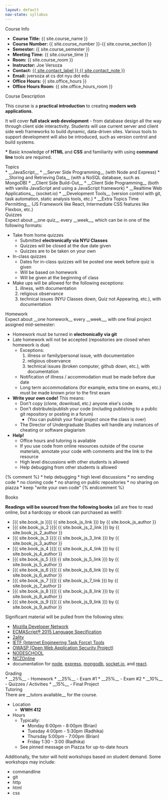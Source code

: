 ```yaml
---
layout: default
nav-state: syllabus
---
```


<div class="row">

  <div class="col-md-6">
    <div class="panel panel-default">

<a name="info"></a>
<div class="panel-heading">Course Info</div>
<div class="panel-body" markdown="block">

* __Course Title:__ {{ site.course_name }}
* __Course Number:__ {{ site.course_number }}-{{ site.course_section }}
* __Semester:__ {{ site.course_semester }}
* __Meeting Time:__ {{ site.course_time }}
* __Room:__ {{ site.course_room }}
* __Instructor:__ Joe Versoza
* __Contact:__ <a href="{{ site.contact_link }}">{{ site.contact_label }} {{ site.contact_note }}</a>
* __Email:__ jversoza at cs dot nyu dot edu
* __Office Hours:__ {{ site.office_hours }}
* __Office Hours Room:__  {{ site.office_hours_room }}
</div>
    </div>
  </div><!-- end col -->

  <div class="col-md-6">
    <div class="panel panel-default">
<a name="description"></a>
<div class="panel-heading">Course Description</div>
<div class="panel-body" markdown="block">

This course is a __practical introduction__ to creating __modern web applications__.

It will cover __full stack web development__ - from database design all the way through client side interactivity.  Students will use current server and client side web frameworks to build dynamic, data-driven sites.  Various tools to support development will also be introduced, such as version control and build systems.

__\*__ Basic knowledge of __HTML__ and __CSS__ and familiarity with using __command line__ tools are required.
</div>
    </div>
  </div><!-- end col -->

</div><!-- end row -->

<div class="row">

  <div class="col-md-6">
    <div class="panel panel-default">
<a name="topics"></a>
<div class="panel-heading">Topics</div>
<div class="panel-body" markdown="block">
* __JavaScript__ 
* __Server Side Programming__ (with Node and Express)
* __Storing and Retrieving Data__ (with a NoSQL database, such as MongoDB)
* __Client Side Build-Out__
* __Client Side Programming__ (both with vanilla JavaScript and using a JavaScript framework)
* __Realtime Web Applications__ (socket.io)
* __Development Tools__ (version control with git, task automation, static analysis tools, etc.)
* __Extra Topics Time Permitting__ (JS Framework like React, Intermediate CSS features like Flexbox, etc.)
</div>
    </div>
  </div><!-- end col -->

  <div class="col-md-6" name="quiz-policy" id="quiz-policy">
    <div class="panel panel-default">
<a name="quizzes"></a>
<div class="panel-heading">Quizzes</div>
<div class="panel-body" markdown="block">
Expect about __one quiz__ every __week__, which can be in one of the following formats:

* Take from home quizzes 
    * Submitted __electronically via NYU Classes__ 
    * Quizzes will be closed at the due date given
    * Quizzes are to be taken on your own
* In-class quizzes
    * Dates for in-class quizzes will be posted one week before quiz is given
    * Will be based on homework
    * Will be given at the beginning of class
* Make ups will be allowed for the following exceptions:
    1. illness, with documentation
    2. religious observance
    3. technical issues (NYU Classes down, Quiz not Appearing, etc.), with documentation

</div>
    </div>
  </div><!-- end col -->

</div><!-- end row -->

<div class="row" name="hw-policy" id="hw-policy">
  <div class="col-md-6">
    <div class="panel panel-default">
<a name="homework"></a>
<div class="panel-heading">Homework</div>
<div class="panel-body" markdown="block">
Expect about __one homework__ every __week__, with one final project assigned mid-semester:

* Homework must be turned in __electronically via git__ 
* Late homework will not be accepted (repositories are closed when homework is due)
    * Exceptions:
        1. illness or family/personal issue, with documentation
        2. religious observance
        3. technical issues (broken computer, github down, etc.), with documentation
    * Notification of illness / accommodation must be made before due date
    * Long term accommodations (for example, extra time on exams, etc.) must be made known prior to the first exam
* __Write your own code!__ This means:
    * Don't copy (clone, download, etc.) anyone else's code
    * Don't distribute/publish your code (including publishing to a public git repository or posting in a forum)
        * (You can publish your final project once the class is over)
    * The Director of Undergraduate Studies will handle any instances of cheating or software plagiarism
* __Help!__
    * Office hours and tutoring is available
    * If you use code from online resources outside of the course materials, annotate your code with comments and the link to the resource
    * High level discussions with other students is allowed
    * Help debugging from other students is allowed
    

{% comment %}
    * help debugging
    * high level discussions
    * no sending code
    * no cloning code
    * no sharing on public repositories
    * no sharing on piazza 
    * keep "write your own code"
{% endcomment %}



</div>
    </div>
  </div><!-- end col -->

  <div class="col-md-6">
    <div class="panel panel-default">
<a name="books"></a>
<div class="panel-heading">Books</div>
<div class="panel-body" markdown="block">

__Readings will be sourced from the following books__ (all are free to read online, but a hardcopy or ebook can purchased as well!): 

* [{{ site.book_js }}]( {{ site.book_js_link }}) by {{ site.book_js_author }} 
* [{{ site.book_js_2 }}]( {{ site.book_js_2_link }}) by {{ site.book_js_2_author }} 
* [{{ site.book_js_3 }}]( {{ site.book_js_3_link }}) by {{ site.book_js_3_author }} 
* [{{ site.book_js_4 }}]( {{ site.book_js_4_link }}) by {{ site.book_js_4_author }} 
* [{{ site.book_js_5 }}]( {{ site.book_js_5_link }}) by {{ site.book_js_5_author }} 
* [{{ site.book_js_6 }}]( {{ site.book_js_6_link }}) by {{ site.book_js_6_author }} 
* [{{ site.book_js_7 }}]( {{ site.book_js_7_link }}) by {{ site.book_js_7_author }} 
* [{{ site.book_js_8 }}]( {{ site.book_js_8_link }}) by {{ site.book_js_8_author }} 
* [{{ site.book_js_9 }}]( {{ site.book_js_9_link }}) by {{ site.book_js_9_author }} 

Significant material will be pulled from the following sites:

* [Mozilla Developer Network](https://developer.mozilla.org/en-US/)
* [ECMAScript® 2015 Language Specification](http://www.ecma-international.org/ecma-262/)
* [2ality](http://www.2ality.com/)
* [IETF (Internet Engineering Task Force) Tools](https://tools.ietf.org)
* [OWASP (Open Web Application Security Project)](https://www.owasp.org/index.php/Main_Page)
* [NODESCHOOL](https://nodeschool.io/)
* [NCZOnline](https://www.nczonline.net/)
* documentation for [node](https://nodejs.org/en/docs/), [express](https://expressjs.com/en/api.html), [mongodb](https://docs.mongodb.com/manual/), [socket.io](http://socket.io/docs/), and [react](https://facebook.github.io/react/docs/hello-world.html).

</div>
    </div>
  </div><!-- end col -->
</div><!-- end row -->

<div class="row">

  <div class="col-md-6">
    <div class="panel panel-default">
<a name="grading"></a>
<div class="panel-heading">Grading</div>
<div class="panel-body" markdown="block">
* __25%__ - Homework
* __25%__ - Exam #1
* __25%__ - Exam #2
* __10%__ - Quizzes / Activities
* __15%__ - Final Project
</div>
    </div>
  </div><!-- end col -->



  <div class="col-md-6">
    <div class="panel panel-default">
<a name="Tutoring"></a>
<div class="panel-heading">Tutoring</div>
<div class="panel-body" markdown="block">
There are __tutors available__ for the course.

* Location
    * __WWH 412__
* Hours
    * Typically:
        * Monday 6:00pm - 8:00pm (Brian)
        * Tuesday 4:00pm - 5:30pm (Radhika)
        * Thursday 5:00pm - 7:00pm (Brian)
        * Friday 1:30 - 3:00 (Radhika)
    * See pinned message on Piazza for up-to-date hours


Additionally, the tutor will hold workshops based on student demand. Some workshops may include:

* commandline
* git
* http
* html
* css

</div>
    </div>
  </div><!-- end col -->
</div><!-- end row -->
